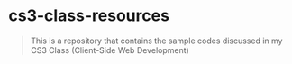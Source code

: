 # cs3-class-resources

> This is a repository that contains the sample codes discussed in my CS3 Class (Client-Side Web Development)

